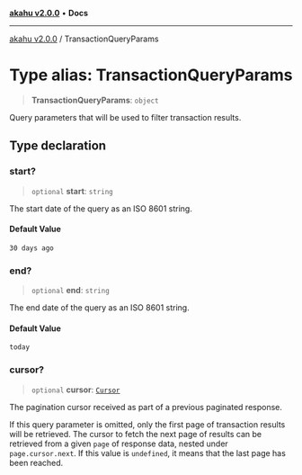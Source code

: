 [**akahu v2.0.0**](../README.md) • **Docs**

***

[akahu v2.0.0](../README.md) / TransactionQueryParams

# Type alias: TransactionQueryParams

> **TransactionQueryParams**: `object`

Query parameters that will be used to filter transaction results.

## Type declaration

### start?

> `optional` **start**: `string`

The start date of the query as an ISO 8601 string.

#### Default Value

`30 days ago`

### end?

> `optional` **end**: `string`

The end date of the query as an ISO 8601 string.

#### Default Value

`today`

### cursor?

> `optional` **cursor**: [`Cursor`](Cursor.md)

The pagination cursor received as part of a previous paginated response.

If this query parameter is omitted, only the first page of transaction
results will be retrieved. The cursor to fetch the next page of results can
be retrieved from a given `page` of response data, nested under
`page.cursor.next`. If this value is `undefined`, it means that the last
page has been reached.
